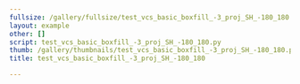 ```yaml
---
fullsize: /gallery/fullsize/test_vcs_basic_boxfill_-3_proj_SH_-180_180.png
layout: example
other: []
script: test_vcs_basic_boxfill_-3_proj_SH_-180_180.py
thumb: /gallery/thumbnails/test_vcs_basic_boxfill_-3_proj_SH_-180_180.png
title: test_vcs_basic_boxfill_-3_proj_SH_-180_180

---
```

